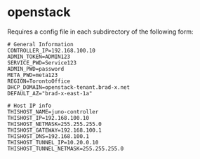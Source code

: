 # openstack

Requires a config file in each subdirectory of the following form: 

	# General Information
	CONTROLLER_IP=192.168.100.10
	ADMIN_TOKEN=ADMIN123
	SERVICE_PWD=Service123
	ADMIN_PWD=password
	META_PWD=meta123
	REGION=TorontoOffice
	DHCP_DOMAIN=openstack-tenant.brad-x.net
	DEFAULT_AZ="brad-x-east-1a"

	# Host IP info
	THISHOST_NAME=juno-controller
	THISHOST_IP=192.168.100.10
	THISHOST_NETMASK=255.255.255.0
	THISHOST_GATEWAY=192.168.100.1
	THISHOST_DNS=192.168.100.1
	THISHOST_TUNNEL_IP=10.20.0.10
	THISHOST_TUNNEL_NETMASK=255.255.255.0

